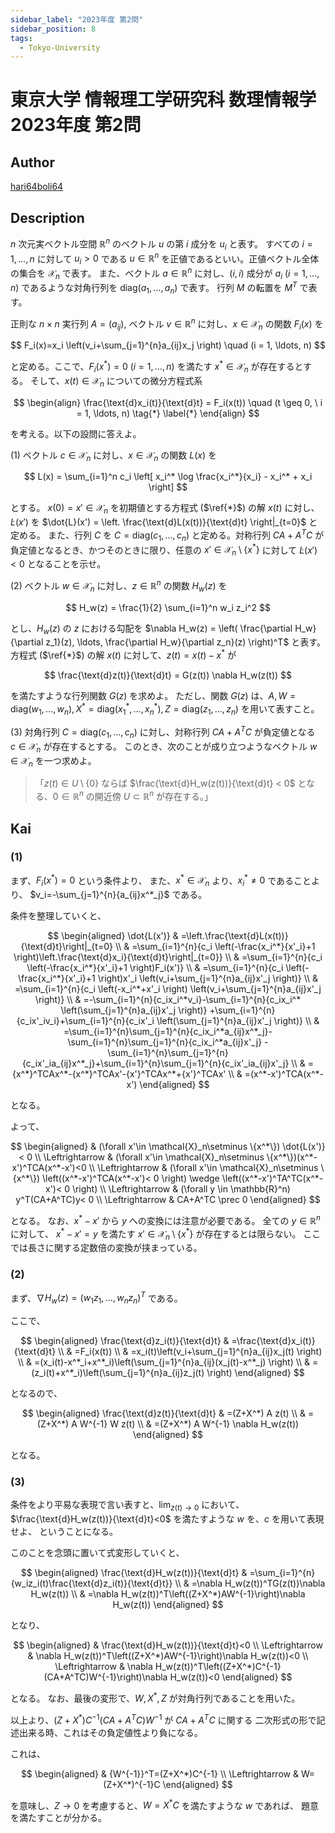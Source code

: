 ```yaml
---
sidebar_label: "2023年度 第2問"
sidebar_position: 8
tags:
  - Tokyo-University
---
```

# 東京大学 情報理工学研究科 数理情報学 2023年度 第2問

## **Author**
[hari64boli64](https://github.com/hari64boli64/GraduateSchoolEntranceExamination)

## **Description**
$n$ 次元実ベクトル空間 $\mathbb{R}^n$ のベクトル $u$ の第 $i$ 成分を $u_i$ と表す。
すべての $i = 1, \ldots, n$ に対して $u_i > 0$ である $u \in \mathbb{R}^n$ を正値であるといい。正値ベクトル全体の集合を $\mathcal{X}_n$ で表す。
また、ベクトル $a \in \mathbb{R}^n$ に対し、$(i, i)$ 成分が $a_i \ (i = 1, \ldots, n)$ であるような対角行列を $\text{diag}(a_1, \ldots, a_n)$ で表す。
行列 $M$ の転置を $M^T$ で表す。

正則な $n \times n$ 実行列 $A = (a_{ij})$, ベクトル $v \in \mathbb{R}^n$ に対し、$x \in \mathcal{X}_n$ の関数 $F_i(x)$ を

$$
F_i(x)=x_i \left(v_i+\sum_{j=1}^{n}a_{ij}x_j \right) \quad (i = 1, \ldots, n)
$$

と定める。ここで、$F_i(x^*) = 0 \ (i = 1, \ldots, n)$ を満たす $x^* \in \mathcal{X}_n$ が存在するとする。
そして、$x(t) \in \mathcal{X}_n$ についての微分方程式系

$$
\begin{align}
\frac{\text{d}x_i(t)}{\text{d}t} = F_i(x(t)) \quad (t \geq 0, \ i = 1, \ldots, n) \tag{*} \label{*}
\end{align}
$$

を考える。以下の設問に答えよ。

(1) ベクトル $c \in \mathcal{X}_n$ に対し、$x \in \mathcal{X}_n$ の関数 $L(x)$ を

$$
L(x) = \sum_{i=1}^n c_i \left[ x_i^* \log \frac{x_i^*}{x_i} - x_i^* + x_i \right]
$$

とする。
$x(0) = x' \in \mathcal{X}_n$ を初期値とする方程式 ($\ref{*}$) の解 $x(t)$ に対し、$\dot{L}(x')$ を $\dot{L}(x') = \left. \frac{\text{d}L(x(t))}{\text{d}t} \right|_{t=0}$ と定める。
また、行列 $C$ を $C = \text{diag}(c_1, \ldots, c_n)$ と定める。対称行列 $CA + A^T C$ が負定値となるとき、かつそのときに限り、任意の $x' \in \mathcal{X}_n \setminus \{ x^* \}$ に対して $\dot{L}(x') < 0$ となることを示せ。

(2) ベクトル $w \in \mathcal{X}_n$ に対し、$z \in \mathbb{R}^n$ の関数 $H_w(z)$ を

$$
H_w(z) = \frac{1}{2} \sum_{i=1}^n w_i z_i^2
$$

とし、$H_w(z)$ の $z$ における勾配を $\nabla H_w(z) = \left( \frac{\partial H_w}{\partial z_1}(z), \ldots, \frac{\partial H_w}{\partial z_n}(z) \right)^T$ と表す。
方程式 ($\ref{*}$) の解 $x(t)$ に対して、$z(t) = x(t) - x^*$ が

$$
\frac{\text{d}z(t)}{\text{d}t} = G(z(t)) \nabla H_w(z(t))
$$

を満たすような行列関数 $G(z)$ を求めよ。
ただし、関数 $G(z)$ は、$A, W = \text{diag}(w_1, \ldots, w_n), X^* = \text{diag}(x_1^*, \ldots, x_n^*), Z = \text{diag}(z_1, \ldots, z_n)$ を用いて表すこと。

(3) 対角行列 $C = \text{diag}(c_1, \ldots, c_n)$ に対し、対称行列 $CA + A^T C$ が負定値となる $c \in \mathcal{X}_n$ が存在するとする。
このとき、次のことが成り立つようなベクトル $w \in \mathcal{X}_n$ を一つ求めよ。

> 「$z(t) \in U \setminus \{0\}$ ならば $\frac{\text{d}H_w(z(t))}{\text{d}t} < 0$ となる、$0 \in \mathbb{R}^n$ の開近傍 $U \subset \mathbb{R}^n$ が存在する。」

## **Kai**
### (1)
まず、$F_i(x^*)=0$ という条件より、
また、$x^* \in \mathcal{X}_n$ より、$x^*_i \neq 0$ であることより、
$v_i=-\sum_{j=1}^{n}{a_{ij}x^*_j}$ である。

条件を整理していくと、

$$
\begin{aligned}
\dot{L(x')} & =\left.\frac{\text{d}L(x(t))}{\text{d}t}\right|_{t=0} \\
& =\sum_{i=1}^{n}{c_i \left(-\frac{x_i^*}{x'_i}+1 \right)\left.\frac{\text{d}x_i}{\text{d}t}\right|_{t=0}} \\
& =\sum_{i=1}^{n}{c_i \left(-\frac{x_i^*}{x'_i}+1 \right)F_i(x')} \\
& =\sum_{i=1}^{n}{c_i \left(-\frac{x_i^*}{x'_i}+1 \right)x'_i \left(v_i+\sum_{j=1}^{n}a_{ij}x'_j \right)} \\
& =\sum_{i=1}^{n}{c_i \left(-x_i^*+x'_i \right) \left(v_i+\sum_{j=1}^{n}a_{ij}x'_j \right)} \\
& =-\sum_{i=1}^{n}{c_ix_i^*v_i}-\sum_{i=1}^{n}{c_ix_i^* \left(\sum_{j=1}^{n}a_{ij}x'_j \right)}
+\sum_{i=1}^{n}{c_ix'_iv_i}+\sum_{i=1}^{n}{c_ix'_i \left(\sum_{j=1}^{n}a_{ij}x'_j \right)} \\
& =\sum_{i=1}^{n}\sum_{j=1}^{n}{c_ix_i^*a_{ij}x^*_j}-\sum_{i=1}^{n}\sum_{j=1}^{n}{c_ix_i^*a_{ij}x'_j}
-\sum_{i=1}^{n}\sum_{j=1}^{n}{c_ix'_ia_{ij}x^*_j}+\sum_{i=1}^{n}\sum_{j=1}^{n}{c_ix'_ia_{ij}x'_j} \\
& ={x^*}^TCAx^*-{x^*}^TCAx'-{x'}^TCAx^*+{x'}^TCAx' \\
& =(x^*-x')^TCA(x^*-x')
\end{aligned}
$$

となる。

よって、

$$
\begin{aligned}
& (\forall x'\in \mathcal{X}_n\setminus \{x^*\}) \dot{L(x')} < 0 \\
\Leftrightarrow & (\forall x'\in \mathcal{X}_n\setminus \{x^*\})(x^*-x')^TCA(x^*-x')<0 \\
\Leftrightarrow & (\forall x'\in \mathcal{X}_n\setminus \{x^*\}) \left((x^*-x')^TCA(x^*-x')< 0 \right) \wedge \left((x^*-x')^TA^TC(x^*-x')< 0 \right) \\
\Leftrightarrow & (\forall y \in \mathbb{R}^n) y^T(CA+A^TC)y< 0 \\
\Leftrightarrow & CA+A^TC \prec 0
\end{aligned}
$$

となる。
なお、$x^*-x'$ から $y$ への変換には注意が必要である。
全ての $y\in \mathbb{R}^n$ に対して、
$x^*-x'=y$ を満たす $x'\in \mathcal{X}_n\setminus \{x^*\}$
が存在するとは限らない。
ここでは長さに関する定数倍の変換が挟まっている。

### (2)
まず、$\nabla H_w(z)= (w_1z_1,\dots,w_nz_n)^T$ である。

ここで、

$$
\begin{aligned}
\frac{\text{d}z_i(t)}{\text{d}t} & =\frac{\text{d}x_i(t)}{\text{d}t} \\
& =F_i(x(t)) \\
& =x_i(t)\left(v_i+\sum_{j=1}^{n}a_{ij}x_j(t) \right) \\
& =(x_i(t)-x^*_i+x^*_i)\left(\sum_{j=1}^{n}a_{ij}(x_j(t)-x^*_j) \right) \\
& =(z_i(t)+x^*_i)\left(\sum_{j=1}^{n}a_{ij}z_j(t) \right)
\end{aligned}
$$

となるので、

$$
\begin{aligned}
\frac{\text{d}z(t)}{\text{d}t} & =(Z+X^*) A z(t)    \\
               & =(Z+X^*) A W^{-1} W z(t)           \\
               & =(Z+X^*) A W^{-1} \nabla H_w(z(t))
\end{aligned}
$$

となる。

### (3)
条件をより平易な表現で言い表すと、$\lim_{z(t) \to 0}$ において、
$\frac{\text{d}H_w(z(t))}{\text{d}t}<0$ を満たすような $w$ を、$c$ を用いて表現せよ、
ということになる。

このことを念頭に置いて式変形していくと、

$$
\begin{aligned}
\frac{\text{d}H_w(z(t))}{\text{d}t} & =\sum_{i=1}^{n}{w_iz_i(t)\frac{\text{d}z_i(t)}{\text{d}t}} \\
& =\nabla H_w(z(t))^TG(z(t))\nabla H_w(z(t)) \\
& =\nabla H_w(z(t))^T\left((Z+X^*)AW^{-1}\right)\nabla H_w(z(t))
\end{aligned}
$$

となり、

$$
\begin{aligned}
& \frac{\text{d}H_w(z(t))}{\text{d}t}<0 \\
\Leftrightarrow & \nabla H_w(z(t))^T\left((Z+X^*)AW^{-1}\right)\nabla H_w(z(t))<0 \\
\Leftrightarrow & \nabla H_w(z(t))^T\left((Z+X^*)C^{-1}(CA+A^TC)W^{-1}\right)\nabla H_w(z(t))<0
\end{aligned}
$$

となる。
なお、最後の変形で、$W,X^*,Z$ が対角行列であることを用いた。

以上より、$(Z+X^*)C^{-1}(CA+A^TC)W^{-1}$ が $CA+A^TC$ に関する
二次形式の形で記述出来る時、これはその負定値性より負になる。

これは、

$$
\begin{aligned}
& {W^{-1}}^T=(Z+X^*)C^{-1} \\
\Leftrightarrow & W=(Z+X^*)^{-1}C
\end{aligned}
$$

を意味し、$Z \to 0$ を考慮すると、$W=X^*C$ を満たすような $w$ であれば、
題意を満たすことが分かる。
